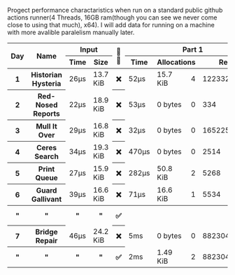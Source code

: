 Progect performance charactaristics when run on a standard public github actions runner(4 Threads, 16GB ram(though you can see we never come close to using that much), x64). I will add data for running on a machine with more avalible paralelism manually later.
<table>
  <thread>
    <tr>
      <th rowspan="2">Day</th>
      <th rowspan="2">Name</th>
      <th colspan="2">Input</th>
      <th rowspan="2">🔢🧵</th>
      <th colspan="4">Part 1</th>
      <th colspan="4">Part 2</th>
    </tr>
    <tr>
      <th>Time</th>
      <th>Size</th>
      <th>Time</th>
      <th colspan="2">Allocations</th>
      <th>Result</th>
      <th>Time</th>
      <th colspan="2">Allocations</th>
      <th>Result</th>
    </tr>
  </thread>
  <tbody id="results">
<tr>
<th>1</th>
<th>Historian Hysteria</th>
<td>26µs</td>
<td>13.7 KiB</td>
<th>❌</th>
<td>52µs</td>
<td>15.7 KiB</td><td>4</td>
<td>1223326</td>
<td>53µs</td>
<td>15.7 KiB</td><td>4</td>
<td>21070419</td>
</tr>
<tr>
<th>2</th>
<th>Red-Nosed Reports</th>
<td>22µs</td>
<td>18.9 KiB</td>
<th>❌</th>
<td>53µs</td>
<td>0 bytes</td><td>0</td>
<td>334</td>
<td>153µs</td>
<td>0 bytes</td><td>0</td>
<td>400</td>
</tr>
<tr>
<th>3</th>
<th>Mull It Over</th>
<td>29µs</td>
<td>16.8 KiB</td>
<th>❌</th>
<td>32µs</td>
<td>0 bytes</td><td>0</td>
<td>165225049</td>
<td>62µs</td>
<td>0 bytes</td><td>0</td>
<td>108830766</td>
</tr>
<tr>
<th>4</th>
<th>Ceres Search</th>
<td>34µs</td>
<td>19.3 KiB</td>
<th>❌</th>
<td>470µs</td>
<td>0 bytes</td><td>0</td>
<td>2514</td>
<td>199µs</td>
<td>0 bytes</td><td>0</td>
<td>1888</td>
</tr>
<tr>
<th>5</th>
<th>Print Queue</th>
<td>27µs</td>
<td>15.9 KiB</td>
<th>❌</th>
<td>282µs</td>
<td>50.8 KiB</td><td>2</td>
<td>5268</td>
<td>355µs</td>
<td>50.8 KiB</td><td>2</td>
<td>5799</td>
</tr>
<tr>
<th>6</th>
<th>Guard Gallivant</th>
<td>39µs</td>
<td>16.6 KiB</td>
<th>❌</th>
<td>71µs</td>
<td>16.6 KiB</td><td>1</td>
<td>5534</td>
<td>28ms</td>
<td>17.6 KiB</td><td>2</td>
<td>2262</td>
</tr>
<tr>
<th>"</th>
<th>"</th>
<th>"</th>
<th>"</th>
<th>✅</th>
<th></th>
<th></th>
<th></th>
<th></th>
<td>14ms</td>
<td>37.7 KiB</td><td>19</td>
<td>2262</td>
</tr>
<tr>
<th>7</th>
<th>Bridge Repair</th>
<td>46µs</td>
<td>24.2 KiB</td>
<th>❌</th>
<td>5ms</td>
<td>0 bytes</td><td>0</td>
<td>882304362421</td>
<td>117ms</td>
<td>0 bytes</td><td>0</td>
<td>145149066755184</td>
</tr>
<tr>
<th>"</th>
<th>"</th>
<th>"</th>
<th>"</th>
<th>✅</th>
<td>2ms</td>
<td>1.49 KiB</td><td>2</td>
<td>882304362421</td>
<td>50ms</td>
<td>4 bytes</td><td>1</td>
<td>145149066755184</td>
</tr>
</tbody>
</table>
